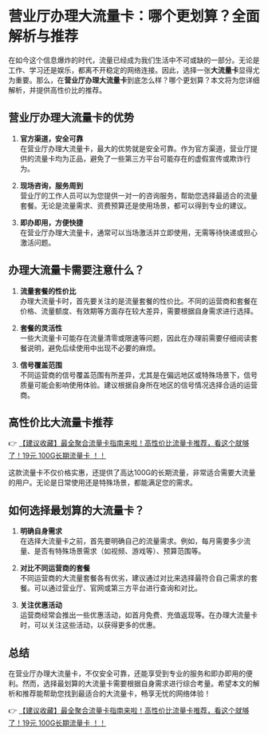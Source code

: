 # 营业厅办理大流量卡：哪个更划算？全面解析与推荐

在如今这个信息爆炸的时代，流量已经成为我们生活中不可或缺的一部分。无论是工作、学习还是娱乐，都离不开稳定的网络连接。因此，选择一张**大流量卡**显得尤为重要。那么，在**营业厅办理大流量卡**到底怎么样？哪个更划算？本文将为您详细解析，并提供高性价比的推荐。

## 营业厅办理大流量卡的优势

1. **官方渠道，安全可靠**  
   在营业厅办理大流量卡，最大的优势就是安全可靠。作为官方渠道，营业厅提供的流量卡均为正品，避免了一些第三方平台可能存在的虚假宣传或欺诈行为。

2. **现场咨询，服务周到**  
   营业厅的工作人员可以为您提供一对一的咨询服务，帮助您选择最适合的流量套餐。无论是流量需求、资费预算还是使用场景，都可以得到专业的建议。

3. **即办即用，方便快捷**  
   在营业厅办理大流量卡，通常可以当场激活并立即使用，无需等待快递或担心激活问题。

## 办理大流量卡需要注意什么？

1. **流量套餐的性价比**  
   办理大流量卡时，首先要关注的是流量套餐的性价比。不同的运营商和套餐在价格、流量额度、有效期等方面存在较大差异，需要根据自身需求进行选择。

2. **套餐的灵活性**  
   一些大流量卡可能存在流量清零或限速等问题，因此在办理前需要仔细阅读套餐说明，避免后续使用中出现不必要的麻烦。

3. **信号覆盖范围**  
   不同运营商的信号覆盖范围有所差异，尤其是在偏远地区或特殊场景下，信号质量可能会影响使用体验。建议根据自身所在地区的信号情况选择合适的运营商。

## 高性价比大流量卡推荐

👉 [【建议收藏】最全聚合流量卡指南来啦！高性价比流量卡推荐，看这个就够了！19元 100G长期流量卡 ！！](https://bit.ly/Liuliangka)

这款流量卡不仅价格实惠，还提供了高达100G的长期流量，非常适合需要大流量的用户。无论是日常使用还是特殊场景，都能满足您的需求。

## 如何选择最划算的大流量卡？

1. **明确自身需求**  
   在选择大流量卡之前，首先要明确自己的流量需求。例如，每月需要多少流量、是否有特殊场景需求（如视频、游戏等）、预算范围等。

2. **对比不同运营商的套餐**  
   不同运营商的大流量套餐各有优劣，建议通过对比来选择最符合自己需求的套餐。可以通过营业厅、官网或第三方平台进行查询和对比。

3. **关注优惠活动**  
   运营商经常会推出一些优惠活动，如首月免费、充值返现等。在办理大流量卡时，可以关注这些活动，以获得更多的优惠。

## 总结

在营业厅办理大流量卡，不仅安全可靠，还能享受到专业的服务和即办即用的便利。然而，选择最划算的大流量卡需要根据自身需求进行综合考量。希望本文的解析和推荐能帮助您找到最适合的大流量卡，畅享无忧的网络体验！

👉 [【建议收藏】最全聚合流量卡指南来啦！高性价比流量卡推荐，看这个就够了！19元 100G长期流量卡 ！！](https://bit.ly/Liuliangka)